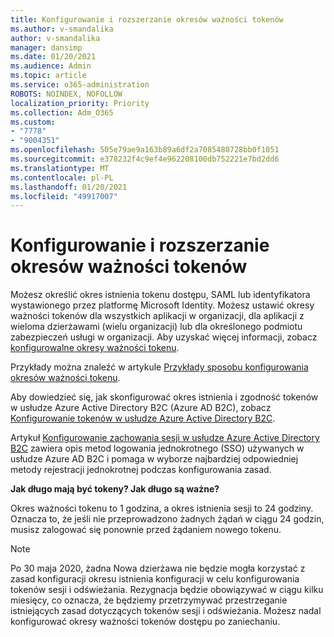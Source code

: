 ```yaml
---
title: Konfigurowanie i rozszerzanie okresów ważności tokenów
ms.author: v-smandalika
author: v-smandalika
manager: dansimp
ms.date: 01/20/2021
ms.audience: Admin
ms.topic: article
ms.service: o365-administration
ROBOTS: NOINDEX, NOFOLLOW
localization_priority: Priority
ms.collection: Adm_O365
ms.custom:
- "7778"
- "9004351"
ms.openlocfilehash: 505e79ae9a163b89a6df2a7085480728bb0f1051
ms.sourcegitcommit: e378232f4c9ef4e962208100db752221e7bd2dd6
ms.translationtype: MT
ms.contentlocale: pl-PL
ms.lasthandoff: 01/20/2021
ms.locfileid: "49917007"
---
```

# <a name="configure-and-extend-token-lifetimes"></a>Konfigurowanie i rozszerzanie okresów ważności tokenów

Możesz określić okres istnienia tokenu dostępu, SAML lub identyfikatora wystawionego przez platformę Microsoft Identity. Możesz ustawić okresy ważności tokenów dla wszystkich aplikacji w organizacji, dla aplikacji z wieloma dzierżawami (wielu organizacji) lub dla określonego podmiotu zabezpieczeń usługi w organizacji. Aby uzyskać więcej informacji, zobacz [konfigurowalne okresy ważności tokenu](https://docs.microsoft.com/azure/active-directory/develop/active-directory-configurable-token-lifetimes).

Przykłady można znaleźć w artykule [Przykłady sposobu konfigurowania okresów ważności tokenu](https://docs.microsoft.com/azure/active-directory/develop/configure-token-lifetimes).

Aby dowiedzieć się, jak skonfigurować okres istnienia i zgodność tokenów w usłudze Azure Active Directory B2C (Azure AD B2C), zobacz [Konfigurowanie tokenów w usłudze Azure Active Directory B2C](https://docs.microsoft.com/azure/active-directory-b2c/configure-tokens?pivots=b2c-user-flow).

Artykuł [Konfigurowanie zachowania sesji w usłudze Azure Active Directory B2C](https://docs.microsoft.com/azure/active-directory-b2c/session-behavior?pivots=b2c-user-flow) zawiera opis metod logowania jednokrotnego (SSO) używanych w usłudze Azure AD B2C i pomaga w wyborze najbardziej odpowiedniej metody rejestracji jednokrotnej podczas konfigurowania zasad.

**Jak długo mają być tokeny? Jak długo są ważne?**

Okres ważności tokenu to 1 godzina, a okres istnienia sesji to 24 godziny. Oznacza to, że jeśli nie przeprowadzono żadnych żądań w ciągu 24 godzin, musisz zalogować się ponownie przed żądaniem nowego tokenu.

> [!NOTE]
> Po 30 maja 2020, żadna Nowa dzierżawa nie będzie mogła korzystać z zasad konfiguracji okresu istnienia konfiguracji w celu konfigurowania tokenów sesji i odświeżania. Rezygnacja będzie obowiązywać w ciągu kilku miesięcy, co oznacza, że będziemy przetrzymywać przestrzeganie istniejących zasad dotyczących tokenów sesji i odświeżania. Możesz nadal konfigurować okresy ważności tokenów dostępu po zaniechaniu.






